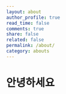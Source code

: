 ```yaml
---
layout: about
author_profile: true
read_time: false
comments: true
share: false
related: false
permalink: /about/
category: abouts
---
```



# 안녕하세요
